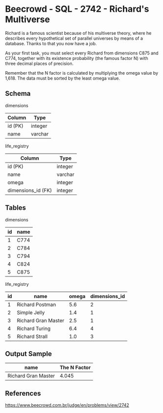 # Beecrowd - SQL - 2742 - Richard's Multiverse

Richard is a famous scientist because of his multiverse theory, where he describes every hypothetical set of parallel 
universes by means of a database. 
Thanks to that you now have a job.

As your first task, you must select every Richard from dimensions C875 and C774, together with its existence probability 
(the famous factor N) with three decimal places of precision.

Remember that the N factor is calculated by multiplying the omega value by 1,618. The data must be sorted by the 
least omega value.

## Schema

dimensions

| Column   | Type    |
|----------|---------|
| id (PK)  | integer |
| name     | varchar |


life_registry

| Column             | Type    |
|--------------------|---------|
| id (PK)            | integer |
| name               | varchar |
| omega              | integer |
| dimensions_id (FK) | integer |


## Tables

dimensions

| id  | name |
|-----|------|
| 1   | C774 |
| 2   | C784 |
| 3   | C794 |
| 4   | C824 |
| 5   | C875 |


life_registry

| id  | name                | omega | dimensions_id |
|-----|---------------------|-------|---------------|
| 1   | Richard Postman     | 5.6   | 2             |
| 2   | Simple Jelly        | 1.4   | 1             |
| 3   | Richard Gran Master | 2.5   | 1             |
| 4   | Richard Turing      | 6.4   | 4             |
| 5   | Richard Strall      | 1.0   | 3             |


## Output Sample

| name                | The N Factor |
|---------------------|--------------|
| Richard Gran Master | 4.045        |


## References
https://www.beecrowd.com.br/judge/en/problems/view/2742